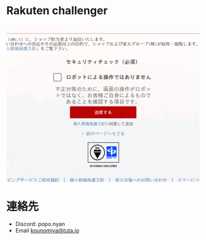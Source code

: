 # Rakuten challenger

![img.png](img.png)

# 連絡先
- Discord: popo.nyan
- Email [kounomiya@tuta.io](mailto:kounomiya@tuta.io)